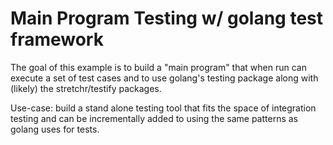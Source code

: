 Main Program Testing w/ golang test framework
=============================================

The goal of this example is to build a "main program" that when run can execute
a set of test cases and to use golang's testing package along with (likely) the
stretchr/testify packages.

Use-case:  build a stand alone testing tool that fits the space of integration
testing and can be incrementally added to using the same patterns as golang uses
for tests.